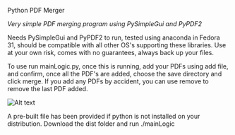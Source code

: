 Python PDF Merger

*Very simple PDF merging program using PySimpleGui and PyPDF2*

Needs PySimpleGui and PyPDF2 to run, tested using anaconda in Fedora 31, should be compatible with all other OS's supporting these libraries. Use at your own risk, comes with no guarantees, always back up your files.

To use run mainLogic.py, once this is running, add your PDFs using add file, and confirm, once all the PDF's are added, choose the save directory and click merge. If you add any PDFs by accident, you can use remove to remove the last PDF added. 


![Alt text](https://github.com/zman950/Python-PDF-Merger/raw/main/Screenshot/Screenshot%20from%202021-01-09%2001-32-12.png "PDF Merger GUI")

A pre-built file has been provided if python is not installed on your distribution. Download the dist folder and run ./mainLogic 
